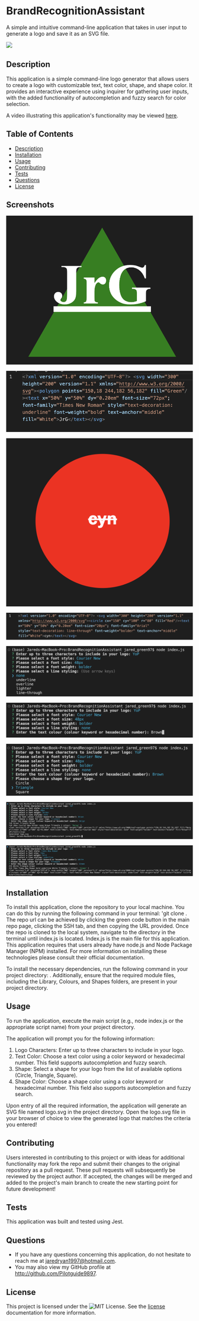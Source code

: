 # BrandRecognitionAssistant
A simple and intuitive command-line application that takes in user input to generate a logo and save it as an SVG file. 

![](https://img.shields.io/badge/License-MIT-yellow.svg)

## Description
This application is a simple command-line logo generator that allows users to create a logo with customizable text, text color, shape, and shape color. It provides an interactive experience using inquirer for gathering user inputs, with the added functionality of autocompletion and fuzzy search for color selection.

A video illustrating this application's functionality may be viewed [here](https://youtu.be/tG4f4FSWgFE).

## Table of Contents
- [Description](#description)
- [Installation](#installation)
- [Usage](#usage)
- [Contributing](#contributing) 
- [Tests](#tests) 
- [Questions](#questions)
- [License](#license)

## Screenshots 
![SVG Screenshot 1](https://raw.githubusercontent.com/Pilotguide9897/BrandRecognitionAssistant/main/Examples/Screenshots/ScreenshotSVG.png)

![SVG Code 1](https://raw.githubusercontent.com/Pilotguide9897/BrandRecognitionAssistant/main/Examples/Screenshots/ScreenshotCode.png)

![SVG Screenshot 2](https://raw.githubusercontent.com/Pilotguide9897/BrandRecognitionAssistant/main/Examples/Screenshots/ScreenshotSVG2.png)

![SVG Code 2](https://raw.githubusercontent.com/Pilotguide9897/BrandRecognitionAssistant/main/Examples/Screenshots/Screenshot%20Code%202.png)

![Partial Answers 1](https://raw.githubusercontent.com/Pilotguide9897/BrandRecognitionAssistant/main/Examples/Screenshots/ScreenshotAnswer1.png)

![Partial Answers 2](https://raw.githubusercontent.com/Pilotguide9897/BrandRecognitionAssistant/main/Examples/Screenshots/ScreenshotAnswer2.png)

![Partial Answers 3](https://raw.githubusercontent.com/Pilotguide9897/BrandRecognitionAssistant/main/Examples/Screenshots/ScreenshotAnswer3.png)

![Partial Answers 4](https://raw.githubusercontent.com/Pilotguide9897/BrandRecognitionAssistant/main/Examples/Screenshots/ScreenshotAnswer4.png)

![Screenshot Full Answers](https://raw.githubusercontent.com/Pilotguide9897/BrandRecognitionAssistant/main/Examples/Screenshots/ScreenshotAnswers.png)

## Installation
To install this application, clone the repository to your local machine. You can do this by running the following command in your terminal: 'git clone <repository-url>. The repo url can be achieved by clicking the green code button in the main repo page, clicking the SSH tab, and then copying the URL provided. Once the repo is cloned to the local system, navigate to the directory in the terminal until index.js is located. Index.js is the main file for this application. This application requires that users already have node.js and Node Package Manager (NPM) installed. For more information on installing these technologies please consult their official documentation. 

To install the necessary dependencies, run the following command in your project directory: <npm install inquirer inquirer-autocomplete-prompt inquirer-fuzzy-path>. Additionally, ensure that the required module files, including the Library, Colours, and Shapes folders, are present in your project directory.

## Usage

To run the application, execute the main script (e.g., node index.js or the appropriate script name) from your project directory.

The application will prompt you for the following information:

1. Logo Characters: Enter up to three characters to include in your logo.
2. Text Color: Choose a text color using a color keyword or hexadecimal number. This field supports autocompletion and fuzzy search.
3. Shape: Select a shape for your logo from the list of available options (Circle, Triangle, Square).
4. Shape Color: Choose a shape color using a color keyword or hexadecimal number. This field also supports autocompletion and fuzzy search.

Upon entry of all the required information, the application will generate an SVG file named logo.svg in the project directory. Open the logo.svg file in your browser of choice to view the generated logo that matches the criteria you entered!

## Contributing
Users interested in contributing to this project or with ideas for additional functionality may fork the repo and submit their changes to the original repository as a pull request. These pull requests will subsequently be reviewed by the project author. If accepted, the changes will be merged and added to the project's main branch to create the new starting point for future development!

## Tests

This application was built and tested using Jest.


## Questions
* If you have any questions concerning this application, do not hesitate to reach me at jaredryan1997@hotmail.com.
* You may also view my GitHub profile at http://github.com/Pilotguide9897.

## License
This project is licensed under the ![MIT License](https://img.shields.io/badge/License-MIT-yellow.svg). See the [license](https://opensource.org/licenses/MIT) documentation for more information.